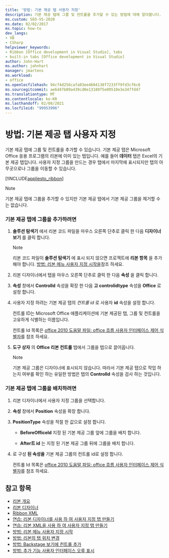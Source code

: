 ```yaml
---
title: '방법: 기본 제공 탭 사용자 지정'
description: 기본 제공 탭에 그룹 및 컨트롤을 추가할 수 있는 방법에 대해 알아봅니다. 기본 제공 탭은 Microsoft Office 응용 프로그램의 리본에 이미 있는 탭입니다.
ms.custom: SEO-VS-2020
ms.date: 02/02/2017
ms.topic: how-to
dev_langs:
- VB
- CSharp
helpviewer_keywords:
- Ribbon [Office development in Visual Studio], tabs
- built-in tabs [Office development in Visual Studio]
author: John-Hart
ms.author: johnhart
manager: jmartens
ms.workload:
- office
ms.openlocfilehash: 94cf4d256cafa03ee4604138f7233ff9fd3cf6c6
ms.sourcegitcommit: ae6d47b09a439cd0e13180f5e89510e3e347fd47
ms.translationtype: MT
ms.contentlocale: ko-KR
ms.lasthandoff: 02/08/2021
ms.locfileid: "99953996"
---
```

# <a name="how-to-customize-a-built-in-tab"></a>방법: 기본 제공 탭 사용자 지정
  기본 제공 탭에 그룹 및 컨트롤을 추가할 수 있습니다. 기본 제공 탭은 Microsoft Office 응용 프로그램의 리본에 이미 있는 탭입니다. 예를 들어 **데이터** 탭은 Excel의 기본 제공 탭입니다. 사용자 지정 그룹을 만드는 경우 탭에서 마지막에 표시되지만 탭의 아무곳으로나 그룹을 이동할 수 있습니다.

 [!INCLUDE[appliesto_ribbon](../vsto/includes/appliesto-ribbon-md.md)]

> [!NOTE]
> 기본 제공 탭에 그룹을 추가할 수 있지만 기본 제공 탭에서 기본 제공 그룹을 제거할 수는 없습니다.

### <a name="to-add-groups-to-a-built-in-tab"></a>기본 제공 탭에 그룹을 추가하려면

1. **솔루션 탐색기** 에서 리본 코드 파일을 마우스 오른쪽 단추로 클릭 한 다음 **디자이너 보기** 를 클릭 합니다.

    > [!NOTE]
    > 리본 코드 파일이 **솔루션 탐색기** 에 표시 되지 않으면 프로젝트에 **리본 항목** 을 추가 해야 합니다. [방법: 리본 메뉴 사용자 지정 시작을](../vsto/how-to-get-started-customizing-the-ribbon.md)참조 하세요.

2. 리본 디자이너에서 탭을 마우스 오른쪽 단추로 클릭 한 다음 **속성** 을 클릭 합니다.

3. **속성** 창에서 **ControlId** 속성을 확장 한 다음 **고 controlidtype** 속성을 **Office** 로 설정 합니다.

4. 사용자 지정 하려는 기본 제공 탭의 *컨트롤 id* 로 사용자 **id** 속성을 설정 합니다.

     컨트롤 ID는 Microsoft Office 애플리케이션에 기본 제공된 탭, 그룹 및 컨트롤을 고유하게 식별하는 이름입니다.

     컨트롤 Id 목록은 [office 2010 도움말 파일: office 흐름 사용자 인터페이스 제어 식별자](https://www.microsoft.com/download/details.aspx?id=6627)를 참조 하세요.

5. **도구 상자** 의 **Office 리본 컨트롤** 탭에서 그룹을 탭으로 끌어옵니다.

    > [!NOTE]
    > 기본 제공 그룹은 디자이너에 표시되지 않습니다. 따라서 기본 제공 탭으로 작업 하는지 여부를 확인 하는 유일한 방법은 탭의 **ControlId** 속성을 검사 하는 것입니다.

### <a name="to-position-groups-on-a-built-in-tab"></a>기본 제공 탭에 그룹을 배치하려면

1. 리본 디자이너에서 사용자 지정 그룹을 선택합니다.

2. **속성** 창에서 **Position** 속성을 확장 합니다.

3. **PositionType** 속성을 적절 한 값으로 설정 합니다.

    - **BeforeOfficeId** 지정 된 기본 제공 그룹 앞에 그룹을 배치 합니다.

    - **After트 id** 는 지정 된 기본 제공 그룹 뒤에 그룹을 배치 합니다.

4. 로 구성 **된 속성을** 기본 제공 그룹의 컨트롤 id로 설정 합니다.

     컨트롤 Id 목록은 [office 2010 도움말 파일: office 흐름 사용자 인터페이스 제어 식별자](https://www.microsoft.com/download/details.aspx?id=6627)를 참조 하세요.

## <a name="see-also"></a>참고 항목
- [리본 개요](../vsto/ribbon-overview.md)
- [리본 디자이너](../vsto/ribbon-designer.md)
- [Ribbon XML](../vsto/ribbon-xml.md)
- [연습: 리본 디자이너를 사용 하 여 사용자 지정 탭 만들기](../vsto/walkthrough-creating-a-custom-tab-by-using-the-ribbon-designer.md)
- [연습: 리본 XML을 사용 하 여 사용자 지정 탭 만들기](../vsto/walkthrough-creating-a-custom-tab-by-using-ribbon-xml.md)
- [방법: 리본 메뉴 사용자 지정 시작](../vsto/how-to-get-started-customizing-the-ribbon.md)
- [방법: 리본의 탭 위치 변경](../vsto/how-to-change-the-position-of-a-tab-on-the-ribbon.md)
- [방법: Backstage 보기에 컨트롤 추가](../vsto/how-to-add-controls-to-the-backstage-view.md)
- [방법: 추가 기능 사용자 인터페이스 오류 표시](../vsto/how-to-show-add-in-user-interface-errors.md)
